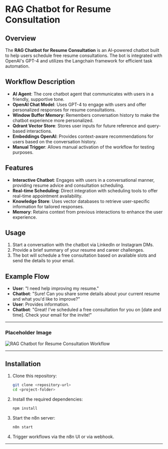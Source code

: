 
# RAG Chatbot for Resume Consultation

## Overview

The **RAG Chatbot for Resume Consultation** is an AI-powered chatbot built to help users schedule free resume consultations. The bot is integrated with OpenAI's GPT-4 and utilizes the Langchain framework for efficient task automation.

## Workflow Description

- **AI Agent**: The core chatbot agent that communicates with users in a friendly, supportive tone.
- **OpenAI Chat Model**: Uses GPT-4 to engage with users and offer personalized responses for resume consultations.
- **Window Buffer Memory**: Remembers conversation history to make the chatbot experience more personalized.
- **Qdrant Vector Store**: Stores user inputs for future reference and query-based interactions.
- **Embeddings OpenAI**: Provides context-aware recommendations for users based on the conversation history.
- **Manual Trigger**: Allows manual activation of the workflow for testing purposes.

## Features

- **Interactive Chatbot**: Engages with users in a conversational manner, providing resume advice and consultation scheduling.
- **Real-time Scheduling**: Direct integration with scheduling tools to offer real-time appointment availability.
- **Knowledge Store**: Uses vector databases to retrieve user-specific information for tailored responses.
- **Memory**: Retains context from previous interactions to enhance the user experience.

## Usage

1. Start a conversation with the chatbot via LinkedIn or Instagram DMs.
2. Provide a brief summary of your resume and career challenges.
3. The bot will schedule a free consultation based on available slots and send the details to your email.

## Example Flow

- **User**: "I need help improving my resume."
- **Chatbot**: "Sure! Can you share some details about your current resume and what you'd like to improve?"
- **User**: Provides information.
- **Chatbot**: "Great! I’ve scheduled a free consultation for you on [date and time]. Check your email for the invite!"

---
### Placeholder Image

![RAG Chatbot for Resume Consultation Workflow](path/to/your/second-image.jpg)

---


## Installation

1. Clone this repository:

   ```bash
   git clone <repository-url>
   cd <project-folder>
   ```

2. Install the required dependencies:

   ```bash
   npm install
   ```

3. Start the n8n server:

   ```bash
   n8n start
   ```

4. Trigger workflows via the n8n UI or via webhook.

---
